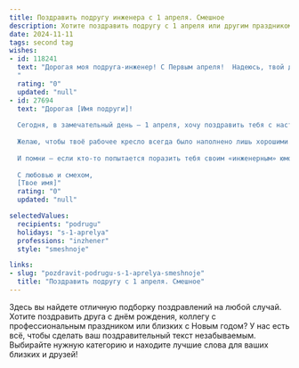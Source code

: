 ```yaml
---
title: Поздравить подругу инженера с 1 апреля. Смешное
description: Хотите поздравить подругу с 1 апреля или другим праздником? Наш ИИ создаст незабываемое поздравление, а вы обязательно выделитесь среди других.  
date: 2024-11-11
tags: second tag
wishes:
- id: 118241
  text: "Дорогая моя подруга-инженер! С Первым апреля!  Надеюсь, твой день будет полон инженерных прорывов, но без неожиданных обвалов настроения! Пусть все твои проекты будут успешными, а баги — лишь забавными глюками реальности, которые легко исправить.  Желаю тебе изобрести сегодня что-нибудь невероятно смешное и, конечно же, съедобное! 😉
  "
  rating: "0"
  updated: "null"
- id: 27694
  text: "Дорогая [Имя подруги]!
  
  Сегодня, в замечательный день — 1 апреля, хочу поздравить тебя с настоящим инженерным праздником! Пусть даже в мире шуток и розыгрышей твои планы всегда складываются, как идеальная конструкция, а каждый проект завершается не просто смехом, а взрывом аплодисментов!
  
  Желаю, чтобы твоё рабочее кресло всегда было наполнено лишь хорошими новостями, а чертежи не перепутались с картами детских шалостей! Пусть твоя жизнь будет такой же яркой и необычной, как любой розыгрыш: иногда забавной, иногда безумной, но всегда успешной!
  
  И помни — если кто-то попытается поразить тебя своим «инженерным» юмором, просто сделай стабилизацию на позитив! С праздником тебя, моя ловкая, умная и веселая подруга!
  
  С любовью и смехом,
  [Твое имя]"
  rating: "0"
  updated: "null"

selectedValues:
  recipients: "podrugu"
  holidays: "s-1-aprelya"
  professions: "inzhener"
  style: "smeshnoje"

links:
- slug: "pozdravit-podrugu-s-1-aprelya-smeshnoje"
  title: "Поздравить подругу с 1 апреля. Смешное"
---
```


Здесь вы найдете отличную подборку поздравлений на любой случай.
Хотите поздравить друга с днём рождения, коллегу с профессиональным праздником или близких с Новым годом? У нас есть всё, чтобы сделать ваш поздравительный текст незабываемым. Выбирайте нужную категорию и находите лучшие слова для ваших близких и друзей!
